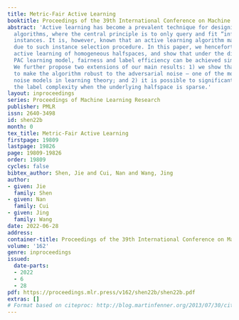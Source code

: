 ```yaml
---
title: Metric-Fair Active Learning
booktitle: Proceedings of the 39th International Conference on Machine Learning
abstract: 'Active learning has become a prevalent technique for designing label-efficient
  algorithms, where the central principle is to only query and fit “informative” labeled
  instances. It is, however, known that an active learning algorithm may incur unfairness
  due to such instance selection procedure. In this paper, we henceforth study metric-fair
  active learning of homogeneous halfspaces, and show that under the distribution-dependent
  PAC learning model, fairness and label efficiency can be achieved simultaneously.
  We further propose two extensions of our main results: 1) we show that it is possible
  to make the algorithm robust to the adversarial noise – one of the most challenging
  noise models in learning theory; and 2) it is possible to significantly improve
  the label complexity when the underlying halfspace is sparse.'
layout: inproceedings
series: Proceedings of Machine Learning Research
publisher: PMLR
issn: 2640-3498
id: shen22b
month: 0
tex_title: Metric-Fair Active Learning
firstpage: 19809
lastpage: 19826
page: 19809-19826
order: 19809
cycles: false
bibtex_author: Shen, Jie and Cui, Nan and Wang, Jing
author:
- given: Jie
  family: Shen
- given: Nan
  family: Cui
- given: Jing
  family: Wang
date: 2022-06-28
address:
container-title: Proceedings of the 39th International Conference on Machine Learning
volume: '162'
genre: inproceedings
issued:
  date-parts:
  - 2022
  - 6
  - 28
pdf: https://proceedings.mlr.press/v162/shen22b/shen22b.pdf
extras: []
# Format based on citeproc: http://blog.martinfenner.org/2013/07/30/citeproc-yaml-for-bibliographies/
---
```

